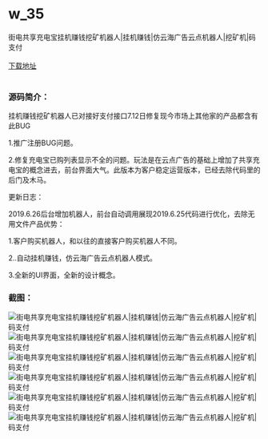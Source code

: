 # w_35
街电共享充电宝挂机赚钱挖矿机器人|挂机赚钱|仿云海广告云点机器人|挖矿机|码支付
<br/></br>
[下载地址](https://www.uuid2.com/35.html "下载地址")
<br/></br>
<h3>源码简介：</h3>
<p>挂机赚钱挖矿机器人已对接好支付接口7.12日修复现今市场上其他家的产品都含有此BUG<p>
<p>1.推广注册BUG问题。<p>
<p>2.修复充电宝已购列表显示不全的问题。玩法是在云点广告的基础上增加了共享充电宝的概念进去，前台界面大气。此版本为客户稳定运营版本，已经去除代码里的后门及木马。<p>
<p>更新日志：<p>
<p>2019.6.26后台增加机器人，前台自动调用展现2019.6.25代码进行优化，去除无用文件产品优势：<p>
<p>1.客户购买机器人，和以往的直接客户购买机器人不同。<p>
<p>2..自动挂机赚钱，仿云海广告云点机器人模式。<p>
<p>3.全新的UI界面，全新的设计概念。<p>
<h3>截图：</h3>
<img src="https://www.uuid2.com/wp-content/uploads/img/202105/0ccd986876.png" alt="街电共享充电宝挂机赚钱挖矿机器人|挂机赚钱|仿云海广告云点机器人|挖矿机|码支付"><img src="https://www.uuid2.com/wp-content/uploads/img/202105/0ccd986514.png" alt="街电共享充电宝挂机赚钱挖矿机器人|挂机赚钱|仿云海广告云点机器人|挖矿机|码支付"><img src="https://www.uuid2.com/wp-content/uploads/img/202105/86dd893130.png" alt="街电共享充电宝挂机赚钱挖矿机器人|挂机赚钱|仿云海广告云点机器人|挖矿机|码支付"><img src="https://www.uuid2.com/wp-content/uploads/img/202105/bdd9877584.png" alt="街电共享充电宝挂机赚钱挖矿机器人|挂机赚钱|仿云海广告云点机器人|挖矿机|码支付"><img src="https://www.uuid2.com/wp-content/uploads/img/202105/bdd9877449.png" alt="街电共享充电宝挂机赚钱挖矿机器人|挂机赚钱|仿云海广告云点机器人|挖矿机|码支付"><img src="https://www.uuid2.com/wp-content/uploads/img/202105/799aaff529.png" alt="街电共享充电宝挂机赚钱挖矿机器人|挂机赚钱|仿云海广告云点机器人|挖矿机|码支付">
